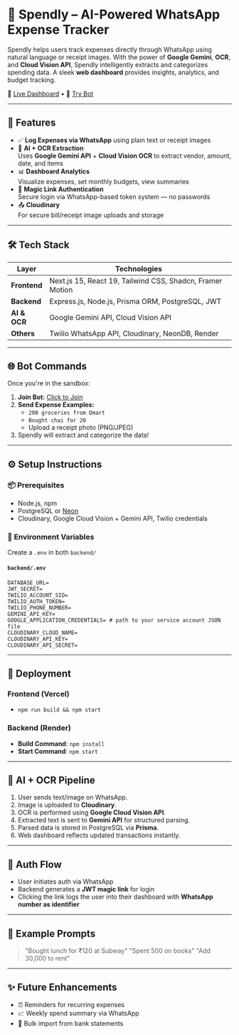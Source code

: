 # 💸 Spendly – AI-Powered WhatsApp Expense Tracker

Spendly helps users track expenses directly through WhatsApp using natural language or receipt images. With the power of **Google Gemini**, **OCR**, and **Cloud Vision API**, Spendly intelligently extracts and categorizes spending data. A sleek **web dashboard** provides insights, analytics, and budget tracking.

🔗 [Live Dashboard](https://spendly-frontend.vercel.app) • 📱 [Try Bot](https://wa.me/14155238886?text=join%20%hold-seed)

---

## 🚀 Features

-   ✅ **Log Expenses via WhatsApp** using plain text or receipt images
-   🧠 **AI + OCR Extraction**  
    Uses **Google Gemini API** + **Cloud Vision OCR** to extract vendor, amount, date, and items
-   📊 **Dashboard Analytics**  
    Visualize expenses, set monthly budgets, view summaries
-   🔐 **Magic Link Authentication**  
    Secure login via WhatsApp-based token system — no passwords
-   📤 **Cloudinary**  
    For secure bill/receipt image uploads and storage

---

## 🛠️ Tech Stack

| Layer        | Technologies                                              |
| ------------ | --------------------------------------------------------- |
| **Frontend** | Next.js 15, React 19, Tailwind CSS, Shadcn, Framer Motion |
| **Backend**  | Express.js, Node.js, Prisma ORM, PostgreSQL, JWT          |
| **AI & OCR** | Google Gemini API, Cloud Vision API                       |
| **Others**   | Twilio WhatsApp API, Cloudinary, NeonDB, Render           |

---

## 🌐 Bot Commands

Once you're in the sandbox:

1. **Join Bot:** [Click to Join](https://wa.me/14155238886?text=join%20%hold-seed)
2. **Send Expense Examples:**
    - `200 groceries from Dmart`
    - `Bought chai for 20`
    - Upload a receipt photo (PNG/JPEG)
3. Spendly will extract and categorize the data!

---

## ⚙️ Setup Instructions

### 📦 Prerequisites

-   Node.js, npm
-   PostgreSQL or [Neon](https://neon.tech)
-   Cloudinary, Google Cloud Vision + Gemini API, Twilio credentials

### 🔑 Environment Variables

Create a `.env` in both `backend/`

#### `backend/.env`

```env
DATABASE_URL=
JWT_SECRET=
TWILIO_ACCOUNT_SID=
TWILIO_AUTH_TOKEN=
TWILIO_PHONE_NUMBER=
GEMINI_API_KEY=
GOOGLE_APPLICATION_CREDENTIALS= # path to your service account JSON file
CLOUDINARY_CLOUD_NAME=
CLOUDINARY_API_KEY=
CLOUDINARY_API_SECRET=
```

---

## 🚀 Deployment

### Frontend (Vercel)

-   `npm run build && npm start`

### Backend (Render)

-   **Build Command**: `npm install`
-   **Start Command**: `npm start`

---

## 📖 AI + OCR Pipeline

1. User sends text/image on WhatsApp.
2. Image is uploaded to **Cloudinary**.
3. OCR is performed using **Google Cloud Vision API**.
4. Extracted text is sent to **Gemini API** for structured parsing.
5. Parsed data is stored in PostgreSQL via **Prisma**.
6. Web dashboard reflects updated transactions instantly.

---

## 👤 Auth Flow

-   User initiates auth via WhatsApp
-   Backend generates a **JWT magic link** for login
-   Clicking the link logs the user into their dashboard with **WhatsApp number as identifier**

---

## 🧠 Example Prompts

> "Bought lunch for ₹120 at Subway"
> "Spent 500 on books"
> "Add 30,000 to rent"

---

## ✨ Future Enhancements

-   ⏰ Reminders for recurring expenses
-   📈 Weekly spend summary via WhatsApp
-   🧾 Bulk import from bank statements
